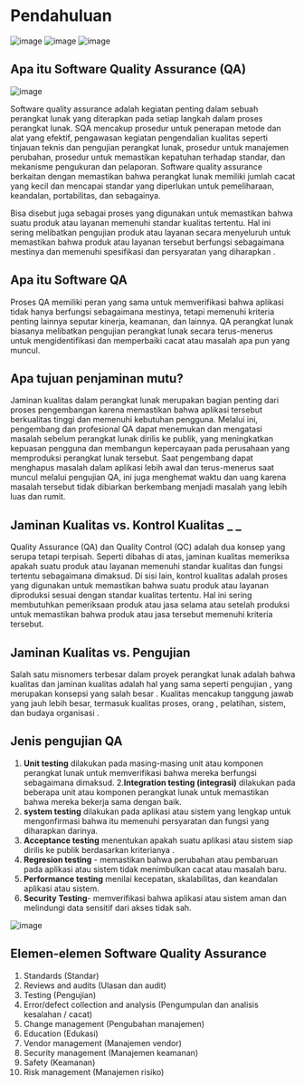 # Pendahuluan
![image](https://github.com/rplulbi/SQA/assets/15622730/17eb926b-3b0b-4236-b0cc-f1591da9c333)
![image](https://github.com/rplulbi/SQA/assets/15622730/06ccb5f7-32db-42da-a870-e406c684f6f5)
![image](https://github.com/rplulbi/SQA/assets/15622730/d40f75d3-d0fe-43be-917a-2cfe03afbf0e)

## Apa itu Software Quality Assurance (QA)
![image](https://github.com/rplulbi/SQA/assets/15622730/cb1ad924-9ecb-443a-a6b7-7b493517c137)

Software quality assurance adalah kegiatan penting dalam sebuah perangkat lunak yang diterapkan pada setiap langkah dalam proses perangkat lunak. SQA mencakup prosedur untuk penerapan metode dan alat yang efektif, pengawasan kegiatan pengendalian kualitas seperti tinjauan teknis dan pengujian perangkat lunak, prosedur untuk manajemen perubahan, prosedur untuk memastikan kepatuhan terhadap standar, dan mekanisme pengukuran dan pelaporan. Software quality assurance berkaitan dengan memastikan bahwa perangkat lunak memiliki jumlah cacat yang kecil dan mencapai standar yang diperlukan untuk pemeliharaan, keandalan, portabilitas, dan sebagainya.

Bisa disebut juga sebagai proses yang digunakan untuk memastikan bahwa suatu produk atau layanan memenuhi standar kualitas tertentu. Hal ini sering melibatkan pengujian produk atau layanan secara menyeluruh untuk memastikan bahwa produk atau layanan tersebut berfungsi sebagaimana mestinya dan memenuhi spesifikasi dan persyaratan yang diharapkan .

## Apa itu Software QA
Proses QA memiliki peran yang sama untuk memverifikasi bahwa aplikasi tidak hanya berfungsi sebagaimana mestinya, tetapi memenuhi kriteria penting lainnya seputar kinerja, keamanan, dan lainnya. QA perangkat lunak biasanya melibatkan pengujian perangkat lunak secara terus-menerus untuk mengidentifikasi dan memperbaiki cacat atau masalah apa pun yang muncul.

## Apa tujuan penjaminan mutu?
Jaminan kualitas dalam perangkat lunak merupakan bagian penting dari proses pengembangan karena memastikan bahwa aplikasi tersebut berkualitas tinggi dan memenuhi kebutuhan pengguna. Melalui ini, pengembang dan profesional QA dapat menemukan dan mengatasi masalah sebelum perangkat lunak dirilis ke publik, yang meningkatkan kepuasan pengguna dan membangun kepercayaan pada perusahaan yang memproduksi perangkat lunak tersebut. Saat pengembang dapat menghapus masalah dalam aplikasi lebih awal dan terus-menerus saat muncul melalui pengujian QA, ini juga menghemat waktu dan uang karena masalah tersebut tidak dibiarkan berkembang menjadi masalah yang lebih luas dan rumit.

## Jaminan Kualitas vs. Kontrol Kualitas _ _
Quality Assurance (QA) dan Quality Control (QC) adalah dua konsep yang serupa tetapi terpisah. Seperti dibahas di atas, jaminan kualitas memeriksa apakah suatu produk atau layanan memenuhi standar kualitas dan fungsi tertentu sebagaimana dimaksud. Di sisi lain, kontrol kualitas adalah proses yang digunakan untuk memastikan bahwa suatu produk atau layanan diproduksi sesuai dengan standar kualitas tertentu. Hal ini sering membutuhkan pemeriksaan produk atau jasa selama atau setelah produksi untuk memastikan bahwa produk atau jasa tersebut memenuhi kriteria tersebut.

## Jaminan Kualitas vs. Pengujian
Salah satu misnomers terbesar dalam proyek perangkat lunak adalah bahwa kualitas dan jaminan kualitas adalah hal yang sama seperti pengujian , yang merupakan konsepsi yang salah besar . Kualitas mencakup tanggung jawab yang jauh lebih besar, termasuk kualitas proses, orang , pelatihan, sistem, dan budaya organisasi .

## Jenis pengujian QA
1. **Unit testing** dilakukan pada masing-masing unit atau komponen perangkat lunak untuk memverifikasi bahwa mereka berfungsi sebagaimana dimaksud.
2.**Integration testing (integrasi)** dilakukan pada beberapa unit atau komponen perangkat lunak untuk memastikan bahwa mereka bekerja sama dengan baik.
3. **system testing** dilakukan pada aplikasi atau sistem yang lengkap untuk mengonfirmasi bahwa itu memenuhi persyaratan dan fungsi yang diharapkan darinya.
4. **Acceptance testing** menentukan apakah suatu aplikasi atau sistem siap dirilis ke publik berdasarkan kriterianya .
5. **Regresion testing** - memastikan bahwa perubahan atau pembaruan pada aplikasi atau sistem tidak menimbulkan cacat atau masalah baru.
6. **Performance testing** menilai kecepatan, skalabilitas, dan keandalan aplikasi atau sistem.
7. **Security Testing**- memverifikasi bahwa aplikasi atau sistem aman dan melindungi data sensitif dari akses tidak sah.

![image](https://github.com/rplulbi/SQA/assets/15622730/ca3c78cf-484d-4a23-bbcc-dae127c711cb)

## Elemen-elemen Software Quality Assurance
1. Standards (Standar)
2. Reviews and audits (Ulasan dan audit)
3. Testing (Pengujian)
4. Error/defect collection and analysis (Pengumpulan dan analisis kesalahan / cacat)
5. Change management (Pengubahan manajemen)
6. Education (Edukasi)
7. Vendor management (Manajemen vendor)
8. Security management (Manajemen keamanan)
9. Safety (Keamanan)
10. Risk management (Manajemen risiko)










